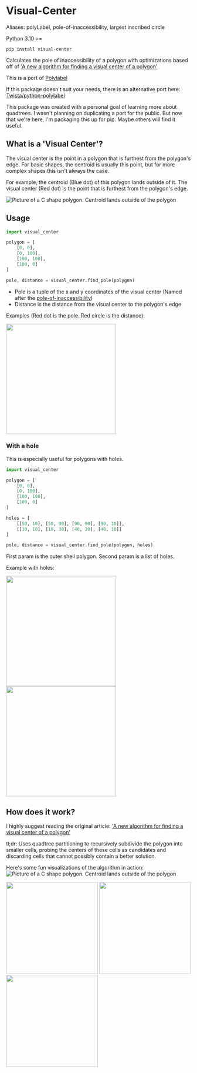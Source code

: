 # Visual-Center
Aliases: polyLabel, pole-of-inaccessibility, largest inscribed circle 

Python 3.10 >=
```
pip install visual-center
```

Calculates the pole of inaccessibility of a polygon with optimizations based off of ['A new algorithm for finding a visual center of a polygon'](https://blog.mapbox.com/a-new-algorithm-for-finding-a-visual-center-of-a-polygon-7c77e6492fbc)

This is a port of [Polylabel](https://github.com/mapbox/polylabel)

If this package doesn't suit your needs, there is an alternative port here: [Twista/python-polylabel](https://github.com/Twista/python-polylabel)

This package was created with a personal goal of learning more about quadtrees. I wasn't planning on duplicating a port for the public. But now that we're here, I'm packaging this up for pip. Maybe others will find it useful.

## What is a 'Visual Center'?
The visual center is the point in a polygon that is furthest from the polygon's edge. For basic shapes, the centroid is usually this point, but for more complex shapes this isn't always the case.

For example, the centroid (Blue dot) of this polygon lands outside of it. The visual center (Red dot) is the point that is furthest from the polygon's edge.

![Picture of a C shape polygon. Centroid lands outside of the polygon](visual_center/tests/results/irregular.png)

## Usage
```python
import visual_center

polygon = [
    [0, 0],
    [0, 100],
    [100, 100],
    [100, 0]
]

pole, distance = visual_center.find_pole(polygon)
```
- Pole is a tuple of the x and y coordinates of the visual center (Named after the [pole-of-inaccessibility](https://en.wikipedia.org/wiki/Pole_of_inaccessibility))
- Distance is the distance from the visual center to the polygon's edge

Examples (Red dot is the pole. Red circle is the distance): 
<p float="left">
  <img src="visual_center/tests/results/square.png" width="300" />
</p>

### With a hole

This is especially useful for polygons with holes.

```python
import visual_center

polygon = [
    [0, 0],
    [0, 100],
    [100, 100],
    [100, 0]
]

holes = [
    [[50, 10], [50, 90], [90, 90], [90, 10]],
    [[10, 10], [10, 30], [40, 30], [40, 10]]
]

pole, distance = visual_center.find_pole(polygon, holes)
```
First param is the outer shell polygon. Second param is a list of holes.

Example with holes:
<p float="left">
  <img src="visual_center/tests/results/circle_hole.png" width="300" />
  <img src="visual_center/tests/results/donut.png" width="300" /> 
</p>

## How does it work?
I highly suggest reading the original article: ['A new algorithm for finding a visual center of a polygon'](https://blog.mapbox.com/a-new-algorithm-for-finding-a-visual-center-of-a-polygon-7c77e6492fbc)

tl;dr: Uses quadtree partitioning to recursively subdivide the polygon into smaller cells, probing the centers of these cells as candidates and discarding cells that cannot possibly contain a better solution.

Here's some fun visualizations of the algorithm in action:
![Picture of a C shape polygon. Centroid lands outside of the polygon](visual_center/tests/results/irregular_quadtree.png)
<p float="left">
  <img src="visual_center/tests/results/circle_hole_quadtree.png" width="250" />
  <img src="visual_center/tests/results/donut_quadtree.png" width="250" /> 
  <img src="visual_center/tests/results/square_quadtree.png" width="250" />
</p>